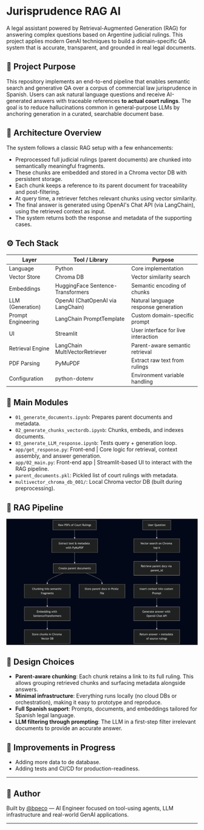 
# Jurisprudence RAG AI

A legal assistant powered by Retrieval-Augmented Generation (RAG) for answering complex questions based on Argentine judicial rulings. This project applies modern GenAI techniques to build a domain-specific QA system that is accurate, transparent, and grounded in real legal documents.

## 🧠 Project Purpose

This repository implements an end-to-end pipeline that enables semantic search and generative QA over a corpus of commercial law jurisprudence in Spanish. Users can ask natural language questions and receive AI-generated answers with traceable references **to actual court rulings**. The goal is to reduce hallucinations common in general-purpose LLMs by anchoring generation in a curated, searchable document base.

## 🧱 Architecture Overview

The system follows a classic RAG setup with a few enhancements:
- Preprocessed full judicial rulings (parent documents) are chunked into semantically meaningful fragments.
- These chunks are embedded and stored in a Chroma vector DB with persistent storage.
- Each chunk keeps a reference to its parent document for traceability and post-filtering.
- At query time, a retriever fetches relevant chunks using vector similarity.
- The final answer is generated using OpenAI's Chat API (via LangChain), using the retrieved context as input.
- The system returns both the response and metadata of the supporting cases.

## ⚙️ Tech Stack

| Layer                | Tool / Library                        | Purpose                                          |
|----------------------|----------------------------------------|--------------------------------------------------|
| Language             | Python                                 | Core implementation                              |
| Vector Store         | Chroma DB                              | Vector similarity search                         |
| Embeddings           | HuggingFace Sentence-Transformers      | Semantic encoding of chunks                      |
| LLM (Generation)     | OpenAI (ChatOpenAI via LangChain)      | Natural language response generation             |
| Prompt Engineering   | LangChain PromptTemplate               | Custom domain-specific prompt                    |
| UI                   | Streamlit                              | User interface for live interaction              |
| Retrieval Engine     | LangChain MultiVectorRetriever         | Parent-aware semantic retrieval                  |
| PDF Parsing          | PyMuPDF                                | Extract raw text from rulings                    |
| Configuration        | python-dotenv                          | Environment variable handling                    |

## 📁 Main Modules

- `01_generate_documents.ipynb`: Prepares parent documents and metadata.
- `02_generate_chunks_vectordb.ipynb`: Chunks, embeds, and indexes documents.
- `03_generate_LLM_response.ipynb`: Tests query + generation loop.
- `app/get_response.py`: Front-end | Core logic for retrieval, context assembly, and answer generation.
- `app/02_main.py`: Front-end app | Streamlit-based UI to interact with the RAG pipeline.
- `parent_documents.pkl`: Pickled list of court rulings with metadata.
- `multivector_chroma_db_001/`: Local Chroma vector DB (built during preprocessing).

## 🔁 RAG Pipeline

![Pipeline](juridisprudence-ai-pipeline.png "Pipeline")

## 📌 Design Choices

- **Parent-aware chunking**: Each chunk retains a link to its full ruling. This allows grouping retrieved chunks and surfacing metadata alongside answers.
- **Minimal infrastructure**: Everything runs locally (no cloud DBs or orchestration), making it easy to prototype and reproduce.
- **Full Spanish support**: Prompts, documents, and embeddings tailored for Spanish legal language.
- **LLM filtering through prompting**: The LLM in a first-step filter irrelevant documents to provide an accurate answer. 

## 🚧 Improvements in Progress

- Adding more data to de database.
- Adding tests and CI/CD for production-readiness.

---

## 🧠 Author

Built by [@bpeco](https://github.com/bpeco) — AI Engineer focused on tool-using agents, LLM infrastructure and real-world GenAI applications.

---